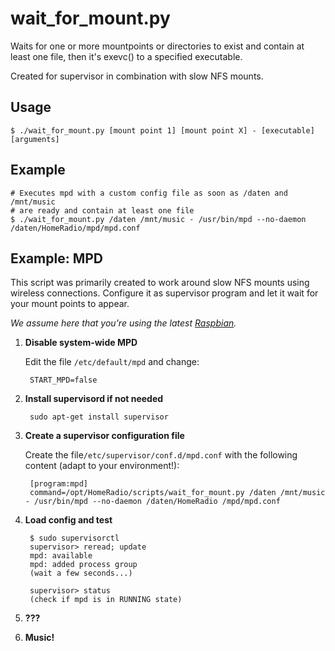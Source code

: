 wait_for_mount.py
=================

Waits for one or more mountpoints or directories to exist and contain at least one file, then it's exevc() to a specified executable.

Created for supervisor in combination with slow NFS mounts.

Usage
------

    $ ./wait_for_mount.py [mount point 1] [mount point X] - [executable] [arguments]

Example
-------

    # Executes mpd with a custom config file as soon as /daten and /mnt/music
    # are ready and contain at least one file
    $ ./wait_for_mount.py /daten /mnt/music - /usr/bin/mpd --no-daemon /daten/HomeRadio/mpd/mpd.conf

Example: MPD
-------------

This script was primarily created to work around slow NFS mounts using wireless
connections. Configure it as supervisor program and let it wait for your
mount points to appear.

_We assume here that you're using the latest [Raspbian](http://www.raspbian.org/)._

1. **Disable system-wide MPD**

    Edit the file `/etc/default/mpd` and change:

        START_MPD=false

2. **Install supervisord if not needed**

        sudo apt-get install supervisor

3. **Create a supervisor configuration file**

    Create the file`/etc/supervisor/conf.d/mpd.conf` with the following content (adapt to your environment!):

        [program:mpd]
        command=/opt/HomeRadio/scripts/wait_for_mount.py /daten /mnt/music - /usr/bin/mpd --no-daemon /daten/HomeRadio /mpd/mpd.conf

4. **Load config and test**

        $ sudo supervisorctl
        supervisor> reread; update
        mpd: available
        mpd: added process group
        (wait a few seconds...)

        supervisor> status
        (check if mpd is in RUNNING state)

5. **???**

6. **Music!**

